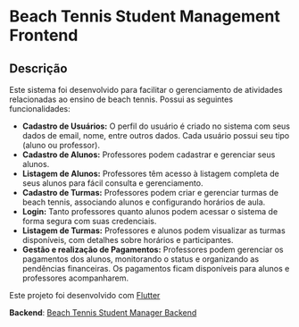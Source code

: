 # Beach Tennis Student Management Frontend

## Descrição

Este sistema foi desenvolvido para facilitar o gerenciamento de atividades relacionadas ao ensino de beach tennis. Possui as seguintes funcionalidades:

- **Cadastro de Usuários:** O perfil do usuário é criado no sistema com seus dados de email, nome, entre outros dados. Cada usuário possui seu tipo (aluno ou professor).
- **Cadastro de Alunos:** Professores podem cadastrar e gerenciar seus alunos.
- **Listagem de Alunos:** Professores têm acesso à listagem completa de seus alunos para fácil consulta e gerenciamento.
- **Cadastro de Turmas:** Professores podem criar e gerenciar turmas de beach tennis, associando alunos e configurando horários de aula.
- **Login:** Tanto professores quanto alunos podem acessar o sistema de forma segura com suas credenciais.
- **Listagem de Turmas:** Professores e alunos podem visualizar as turmas disponíveis, com detalhes sobre horários e participantes.
- **Gestão e realização de Pagamentos:** Professores podem gerenciar os pagamentos dos alunos, monitorando o status e organizando as pendências financeiras. Os pagamentos ficam disponíveis para alunos e professores acompanharem.

Este projeto foi desenvolvido com [Flutter](https://docs.flutter.dev/)

**Backend**: [Beach Tennis Student Manager Backend](https://github.com/LuizAbudi/beach-tennis-student-manager)
